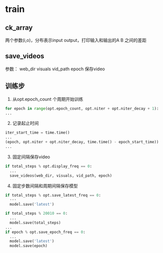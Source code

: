 # train

## ck_array
两个参数(i,o)，分布表示input output，打印输入和输出的A B 之间的差距

## save_videos
参数：
web_dir
visuals
vid_path
epoch
保存video


## 训练步

1. 从opt.epoch_count 个周期开始训练
```python
for epoch in range(opt.epoch_count, opt.niter + opt.niter_decay + 1):
...
```

2. 记录起止时间

```python
iter_start_time = time.time()
...
(epoch, opt.niter + opt.niter_decay, time.time() - epoch_start_time))
...

```
3. 固定间隔保存video
```python
if total_steps % opt.display_freq == 0:
  ...
  save_videos(web_dir, visuals, vid_path, epoch)
````

4. 固定步数间隔和周期间隔保存模型

```python
if total_steps % opt.save_latest_freq == 0:
  ···
  model.save('latest')

if total_steps % 20010 == 0:
  ...
  model.save(total_steps)
...
if epoch % opt.save_epoch_freq == 0:
  ...
  model.save('latest')
  model.save(epoch)
```